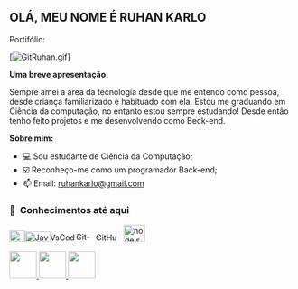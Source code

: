 ## OLÁ, MEU NOME É RUHAN KARLO
Portifólio:

[![GitRuhan.gif](https://media4.giphy.com/media/m10Gv80FMnbbBlfCAF/giphy.gif)]


**Uma breve apresentação:**

Sempre amei a área da tecnologia desde que me entendo como pessoa, desde criança familiarizado e habituado com ela. Estou me graduando em Ciência da computação, no entanto estou sempre estudando! Desde então tenho feito projetos e me desenvolvendo como Beck-end.



**Sobre mim:**


- 💻 Sou estudante de Ciência da Computação;
- ☑️ Reconheço-me como um programador Back-end;
- 📫 Email: ruhankarlo@gmail.com


<h3> 👾 &nbsp;Conhecimentos até aqui </h3>


  <img width="27" height="20" src="https://logos-download.com/wp-content/uploads/2016/10/Java_logo_icon.png" alt="Java logo"/><img width="45" height="18" src="https://img.shields.io/badge/-JavaScript-333333?style=flat&logo=javascript" alt="JavaScript-333333"/><img width="46" height="16" src="https://img.shields.io/badge/-VsCode-333333?style=flat&logo=visual-studio-code" alt="VsCode-333333"/><img width="35" height="17" src="https://img.shields.io/badge/-Git-333333?style=flat&logo=git" alt="Git-333333"/><img width="45" height="16" src="https://img.shields.io/badge/-GitHub-333333?style=flat&logo=github" alt="GitHub-333333"/>
  <img width="38" height="30" src="https://download.logo.wine/logo/Node.js/Node.js-Logo.wine.png" alt="nodejs"/>
 
  

<a href="https://www.linkedin.com/in/ruhan-karlo-da-rocha-lacerda-476b47231/" target="_blank">
  <img src="https://i.ibb.co/Kx2GSrT/linkedin.png" width="48px" height="48px">
</a>
<a href="https://www.instagram.com/ruhankarlo/" target="_blank">
  <img src="https://cdn.icon-icons.com/icons2/1211/PNG/512/1491579602-yumminkysocialmedia36_83067.png" width="48px" height="48px">
</a>
<a href="https://www.facebook.com/programador.emerson" target="_blank">
  <img src="https://cdn.icon-icons.com/icons2/642/PNG/512/facebook_icon-icons.com_59205.png" width="48px" height="48px">
</a>


